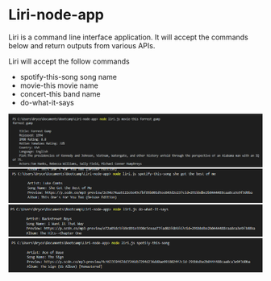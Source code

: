 # Liri-node-app



Liri is a command line interface application.  It will accept the commands below and return outputs from various APIs.

Liri will accept the follow commands
* spotify-this-song  song name
* movie-this  movie name
* concert-this  band name
* do-what-it-says



![](./assets/liri_movie-this_working_example.PNG)
![](./assets/spotify-this-song_working-example.PNG)
![](./assets/do-what-it-says_working_example.PNG)
![](./assets/spotify-this-song_working-example_no_input.PNG)
